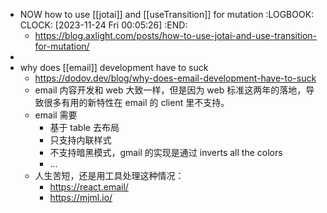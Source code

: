 - NOW how to use [[jotai]] and [[useTransition]] for mutation
  :LOGBOOK:
  CLOCK: [2023-11-24 Fri 00:05:26]
  :END:
	- https://blog.axlight.com/posts/how-to-use-jotai-and-use-transition-for-mutation/
-
- why does [[email]] development have to suck
	- https://dodov.dev/blog/why-does-email-development-have-to-suck
	- email 内容开发和 web 大致一样，但是因为 web 标准这两年的落地，导致很多有用的新特性在 email 的 client 里不支持。
	- email 需要
		- 基于 table 去布局
		- 只支持内联样式
		- 不支持暗黑模式，gmail 的实现是通过 inverts all the colors
		- ...
	- 人生苦短，还是用工具处理这种情况：
		- https://react.email/
		- https://mjml.io/